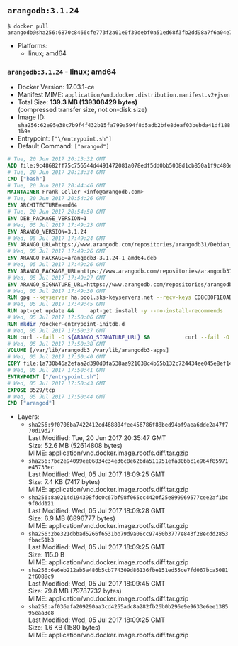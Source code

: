 ## `arangodb:3.1.24`

```console
$ docker pull arangodb@sha256:6870c8466cfe773f2a01e0f39debf0a51ed68f3fb2dd98a7f6a04e77cb71d4a0
```

-	Platforms:
	-	linux; amd64

### `arangodb:3.1.24` - linux; amd64

-	Docker Version: 17.03.1-ce
-	Manifest MIME: `application/vnd.docker.distribution.manifest.v2+json`
-	Total Size: **139.3 MB (139308429 bytes)**  
	(compressed transfer size, not on-disk size)
-	Image ID: `sha256:62e95e38c7b9f4f432b15fa799a594f8d5adb2bfe8deaf03bebda41df1881b9a`
-	Entrypoint: `["\/entrypoint.sh"]`
-	Default Command: `["arangod"]`

```dockerfile
# Tue, 20 Jun 2017 20:13:32 GMT
ADD file:9c48682ff75c756544d4491472081a078edf5dd0bb5038d1cb850a1f9c480e3e in / 
# Tue, 20 Jun 2017 20:13:34 GMT
CMD ["bash"]
# Tue, 20 Jun 2017 20:44:46 GMT
MAINTAINER Frank Celler <info@arangodb.com>
# Tue, 20 Jun 2017 20:54:26 GMT
ENV ARCHITECTURE=amd64
# Tue, 20 Jun 2017 20:54:50 GMT
ENV DEB_PACKAGE_VERSION=1
# Wed, 05 Jul 2017 17:49:23 GMT
ENV ARANGO_VERSION=3.1.24
# Wed, 05 Jul 2017 17:49:24 GMT
ENV ARANGO_URL=https://www.arangodb.com/repositories/arangodb31/Debian_8.0
# Wed, 05 Jul 2017 17:49:26 GMT
ENV ARANGO_PACKAGE=arangodb3-3.1.24-1_amd64.deb
# Wed, 05 Jul 2017 17:49:26 GMT
ENV ARANGO_PACKAGE_URL=https://www.arangodb.com/repositories/arangodb31/Debian_8.0/amd64/arangodb3-3.1.24-1_amd64.deb
# Wed, 05 Jul 2017 17:49:27 GMT
ENV ARANGO_SIGNATURE_URL=https://www.arangodb.com/repositories/arangodb31/Debian_8.0/amd64/arangodb3-3.1.24-1_amd64.deb.asc
# Wed, 05 Jul 2017 17:49:30 GMT
RUN gpg --keyserver ha.pool.sks-keyservers.net --recv-keys CD8CB0F1E0AD5B52E93F41E7EA93F5E56E751E9B
# Wed, 05 Jul 2017 17:49:45 GMT
RUN apt-get update &&     apt-get install -y --no-install-recommends         libjemalloc1 	libsnappy1         ca-certificates         pwgen         curl     &&     rm -rf /var/lib/apt/lists/*
# Wed, 05 Jul 2017 17:50:06 GMT
RUN mkdir /docker-entrypoint-initdb.d
# Wed, 05 Jul 2017 17:50:37 GMT
RUN curl --fail -O ${ARANGO_SIGNATURE_URL} &&           curl --fail -O ${ARANGO_PACKAGE_URL} &&             gpg --verify ${ARANGO_PACKAGE}.asc &&     (echo arangodb3 arangodb3/password password test | debconf-set-selections) &&     (echo arangodb3 arangodb3/password_again password test | debconf-set-selections) &&     DEBIAN_FRONTEND="noninteractive" dpkg -i ${ARANGO_PACKAGE} &&     rm -rf /var/lib/arangodb3/* &&     sed -ri         -e 's!127\.0\.0\.1!0.0.0.0!g'         -e 's!^(file\s*=).*!\1 -!'         -e 's!^#\s*uid\s*=.*!uid = arangodb!'         -e 's!^#\s*gid\s*=.*!gid = arangodb!'         /etc/arangodb3/arangod.conf     &&     rm -f ${ARANGO_PACKAGE}*
# Wed, 05 Jul 2017 17:50:38 GMT
VOLUME [/var/lib/arangodb3 /var/lib/arangodb3-apps]
# Wed, 05 Jul 2017 17:50:40 GMT
COPY file:1a730b46a2efaa2d390d0fa538aa921038c4b55b132c724434ee045e8ef14ed3 in /entrypoint.sh 
# Wed, 05 Jul 2017 17:50:41 GMT
ENTRYPOINT ["/entrypoint.sh"]
# Wed, 05 Jul 2017 17:50:43 GMT
EXPOSE 8529/tcp
# Wed, 05 Jul 2017 17:50:44 GMT
CMD ["arangod"]
```

-	Layers:
	-	`sha256:9f0706ba7422412cd468804fee456786f88bed94bf9aea6dde2a47f770d19d27`  
		Last Modified: Tue, 20 Jun 2017 20:35:47 GMT  
		Size: 52.6 MB (52614808 bytes)  
		MIME: application/vnd.docker.image.rootfs.diff.tar.gzip
	-	`sha256:7bc2e94099ee06834c34e36c8e626da511951efa80bbc1e964f85971e45733ec`  
		Last Modified: Wed, 05 Jul 2017 18:09:25 GMT  
		Size: 7.4 KB (7417 bytes)  
		MIME: application/vnd.docker.image.rootfs.diff.tar.gzip
	-	`sha256:8a0214d194398fdc0c67bf98f065cc4420f25e899969577cee2af1bc9f0dd121`  
		Last Modified: Wed, 05 Jul 2017 18:09:28 GMT  
		Size: 6.9 MB (6896777 bytes)  
		MIME: application/vnd.docker.image.rootfs.diff.tar.gzip
	-	`sha256:2be321dbbad5266f6531bb79d9a08cc97450b3777e843f28ecdd2853fbac51b3`  
		Last Modified: Wed, 05 Jul 2017 18:09:25 GMT  
		Size: 115.0 B  
		MIME: application/vnd.docker.image.rootfs.diff.tar.gzip
	-	`sha256:6e6eb212ab5a486b5cb774309d86136fbe151ed55ce7fd067bca50812f6088c9`  
		Last Modified: Wed, 05 Jul 2017 18:09:45 GMT  
		Size: 79.8 MB (79787732 bytes)  
		MIME: application/vnd.docker.image.rootfs.diff.tar.gzip
	-	`sha256:af036afa209290aa3cd4255adc8a282fb26b0b296e9e9633e6ee138595eaa3e8`  
		Last Modified: Wed, 05 Jul 2017 18:09:25 GMT  
		Size: 1.6 KB (1580 bytes)  
		MIME: application/vnd.docker.image.rootfs.diff.tar.gzip
